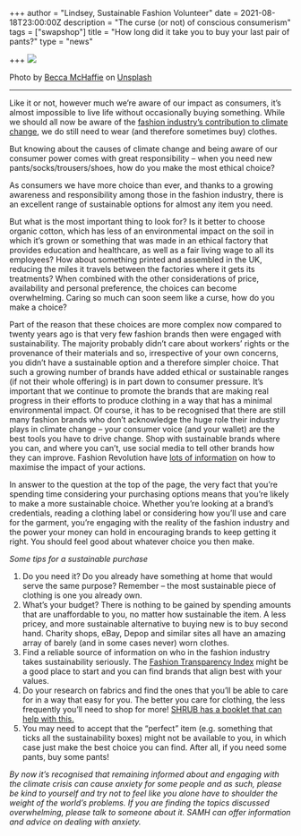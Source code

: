 +++
author = "Lindsey, Sustainable Fashion Volunteer"
date = 2021-08-18T23:00:00Z
description = "The curse (or not) of conscious consumerism"
tags = ["swapshop"]
title = "How long did it take you to buy your last pair of pants?"
type = "news"

+++
![](https://res.cloudinary.com/shrub-co-op/image/upload/v1629464577/shrubcoop.org/media/becca-mchaffie-Fzde_6ITjkw-unsplash_bdukxd.jpg)

Photo by [Becca McHaffie](https://unsplash.com/@beccamchaffie?utm_source=unsplash&utm_medium=referral&utm_content=creditCopyText) on [Unsplash](https://unsplash.com/s/photos/sustainable-clothes?utm_source=unsplash&utm_medium=referral&utm_content=creditCopyText)

***

Like it or not, however much we’re aware of our impact as consumers, it’s almost impossible to live life without occasionally buying something. While we should all now be aware of the [fashion industry’s contribution to climate change](https://www.bbc.co.uk/newsround/58156019), we do still need to wear (and therefore sometimes buy) clothes.

But knowing about the causes of climate change and being aware of our consumer power comes with great responsibility – when you need new pants/socks/trousers/shoes, how do you make the most ethical choice?

As consumers we have more choice than ever, and thanks to a growing awareness and responsibility among those in the fashion industry, there is an excellent range of sustainable options for almost any item you need.

But what is the most important thing to look for? Is it better to choose organic cotton, which has less of an environmental impact on the soil in which it’s grown or something that was made in an ethical factory that provides education and healthcare, as well as a fair living wage to all its employees? How about something printed and assembled in the UK, reducing the miles it travels between the factories where it gets its treatments? When combined with the other considerations of price, availability and personal preference, the choices can become overwhelming. Caring so much can soon seem like a curse, how do you make a choice?

Part of the reason that these choices are more complex now compared to twenty years ago is that very few fashion brands then were engaged with sustainability. The majority probably didn’t care about workers’ rights or the provenance of their materials and so, irrespective of your own concerns, you didn’t have a sustainable option and a therefore simpler choice. That such a growing number of brands have added ethical or sustainable ranges (if not their whole offering) is in part down to consumer pressure. It’s important that we continue to promote the brands that are making real progress in their efforts to produce clothing in a way that has a minimal environmental impact. Of course, it has to be recognised that there are still many fashion brands who don’t acknowledge the huge role their industry plays in climate change – your consumer voice (and your wallet) are the best tools you have to drive change. Shop with sustainable brands where you can, and where you can’t, use social media to tell other brands how they can improve. Fashion Revolution have [lots of information](https://www.fashionrevolution.org/resources/how-tos/) on how to maximise the impact of your actions.

In answer to the question at the top of the page, the very fact that you’re spending time considering your purchasing options means that you’re likely to make a more sustainable choice. Whether you’re looking at a brand’s credentials, reading a clothing label or considering how you’ll use and care for the garment, you’re engaging with the reality of the fashion industry and the power your money can hold in encouraging brands to keep getting it right. You should feel good about whatever choice you then make.

_Some tips for a sustainable purchase_

1. Do you need it? Do you already have something at home that would serve the same purpose? Remember – the most sustainable piece of clothing is one you already own.
2. What’s your budget? There is nothing to be gained by spending amounts that are unaffordable to you, no matter how sustainable the item. A less pricey, and more sustainable alternative to buying new is to buy second hand. Charity shops, eBay, Depop and similar sites all have an amazing array of barely (and in some cases never) worn clothes.
3. Find a reliable source of information on who in the fashion industry takes sustainability seriously. The [Fashion Transparency Index](https://www.fashionrevolution.org/about/transparency/) might be a good place to start and you can find brands that align best with your values.
4. Do your research on fabrics and find the ones that you’ll be able to care for in a way that easy for you. The better you care for clothing, the less frequently you’ll need to shop for more! [SHRUB has a booklet that can help with this.](https://www.shrubcoop.org/resource-packs/fabric-awareness-information-booklet/)
5. You may need to accept that the “perfect” item (e.g. something that ticks all the sustainability boxes) might not be available to you, in which case just make the best choice you can find. After all, if you need some pants, buy some pants!

_By now it’s recognised that remaining informed about and engaging with the climate crisis can cause anxiety for some people and as such, please be kind to yourself and try not to feel like you alone have to shoulder the weight of the world’s problems. If you are finding the topics discussed overwhelming, please talk to someone about it. SAMH can offer information and advice on dealing with anxiety._